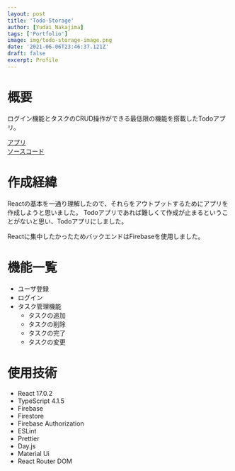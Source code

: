 ```yaml
---
layout: post
title: 'Todo-Storage'
author: [Yudai Nakajima]
tags: ['Portfolio']
image: img/todo-storage-image.png
date: '2021-06-06T23:46:37.121Z'
draft: false
excerpt: Profile
---
```


# 概要
ログイン機能とタスクのCRUD操作ができる最低限の機能を搭載したTodoアプリ。

[アプリ](https://todo-strage.web.app)  
[ソースコード](https://github.com/yudai-nakajima/todo-storage)  

# 作成経緯
Reactの基本を一通り理解したので、それらをアウトプットするためにアプリを作成しようと思いました。
Todoアプリであれば難しくて作成が止まるということがないと思い、Todoアプリにしました。

Reactに集中したかったためバックエンドはFirebaseを使用しました。
# 機能一覧
- ユーザ登録
- ログイン
- タスク管理機能
  - タスクの追加
  - タスクの削除
  - タスクの完了
  - タスクの変更
# 使用技術
- React 17.0.2
- TypeScript 4.1.5
- Firebase
- Firestore
- Firebase Authorization
- ESLint
- Prettier
- Day.js
- Material Ui
- React Router DOM

